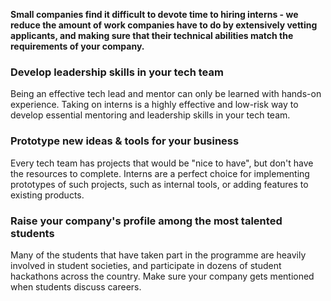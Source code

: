 **Small companies find it difficult to devote time to hiring interns - we reduce the amount of work companies have to do by extensively vetting applicants, and making sure that their technical abilities match the requirements of your company.**

### Develop leadership skills in your tech team

Being an effective tech lead and mentor can only be learned with hands-on experience. Taking on interns is a highly effective and low-risk way to develop essential mentoring and leadership skills in your tech team.

### Prototype new ideas & tools for your business

Every tech team has projects that would be "nice to have", but don't have the resources to complete. Interns are a perfect choice for implementing prototypes of such projects, such as internal tools, or adding features to existing products.

### Raise your company's profile among the most talented students

Many of the students that have taken part in the programme are heavily involved in student societies, and participate in dozens of student hackathons across the country. Make sure your company gets mentioned when students discuss careers.
